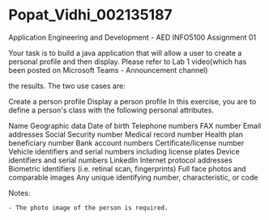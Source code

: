 # Popat_Vidhi_002135187

Application Engineering and Development - AED INFO5100 Assignment 01

Your task is to build a java application that will allow a user to create a personal profile and then display. Please refer to Lab 1 video(which has been posted on Microsoft Teams - Announcement channel)

the results. The two use cases are:

Create a person profile
Display a person profile
In this exercise, you are to define a person's class with the following personal attributes.

Name
Geographic data
Date of birth
Telephone numbers
FAX number
Email addresses
Social Security number
Medical record number
Health plan beneficiary number
Bank account numbers
Certificate/license number
Vehicle identifiers and serial numbers including license plates
Device identifiers and serial numbers
LinkedIn
Internet protocol addresses
Biometric identifiers (i.e. retinal scan, fingerprints)
Full face photos and comparable images
Any unique identifying number, characteristic, or code

Notes:

    - The photo image of the person is required.
